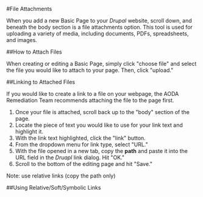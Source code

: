 #File Attachments

When you add a new Basic Page to your *Drupal* website, scroll down, and beneath the body section is a file attachments option. This tool is used for uploading a variety of media, including documents, PDFs, spreadsheets, and images. 

##How to Attach Files

When creating or editing a Basic Page, simply click "choose file" and select the file you would like to attach to your page. Then, click "upload."



##Linking to Attached Files

If you would like to create a link to a file on your webpage, the AODA Remediation Team recommends attaching the file to the page first. 

1. Once your file is attached, scroll back up to the "body" section of the page.
2. Locate the piece of text you would like to use for your link text and highlight it. 
3. With the link text highlighted, click the "link" button. 
4. From the dropdown menu for link type, select "URL."
5. With the file opened in a new tab, copy the **path** and paste it into the URL field in the *Druapl* link dialog. Hit "OK."
6. Scroll to the bottom of the editing page and hit "Save." 

Note: use relative links (copy the path only)

##Using Relative/Soft/Symbolic Links

